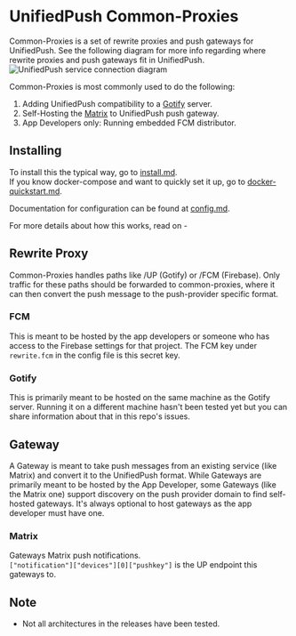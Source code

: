 # UnifiedPush Common-Proxies

Common-Proxies is a set of rewrite proxies and push gateways for UnifiedPush. See the following diagram for more info regarding where rewrite proxies and push gateways fit in UnifiedPush.
![UnifiedPush service connection diagram](https://unifiedpush.org/img/diagram.png)

Common-Proxies is most commonly used to do the following:
  1. Adding UnifiedPush compatibility to a [Gotify](//gotify.net) server.
  1. Self-Hosting the [Matrix](//matrix.org) to UnifiedPush push gateway.
  1. App Developers only: Running embedded FCM distributor.

## Installing

To install this the typical way, go to [install.md](docs/install.md).  
If you know docker-compose and want to quickly set it up, go to [docker-quickstart.md](docs/docker-quickstart.md).

Documentation for configuration can be found at [config.md](docs/config.md).

For more details about how this works, read on -

## Rewrite Proxy

Common-Proxies handles paths like /UP (Gotify) or /FCM (Firebase). Only traffic for these paths should be forwarded to common-proxies, where it can then convert the push message to the push-provider specific format.

### FCM

This is meant to be hosted by the app developers or someone who has access to the Firebase settings for that project. The FCM key under `rewrite.fcm` in the config file is this secret key.

### Gotify

This is primarily meant to be hosted on the same machine as the Gotify server. Running it on a different machine hasn't been tested yet but you can share information about that in this repo's issues.

## Gateway

A Gateway is meant to take push messages from an existing service (like Matrix) and convert it to the UnifiedPush format. While Gateways are primarily meant to be hosted by the App Developer, some Gateways (like the Matrix one) support discovery on the push provider domain to find self-hosted gateways. It's always optional to host gateways as the app developer must have one.

### Matrix

Gateways Matrix push notifications.  
`["notification"]["devices"][0]["pushkey"]` is the UP endpoint this gateways to.

## Note

* Not all architectures in the releases have been tested.
